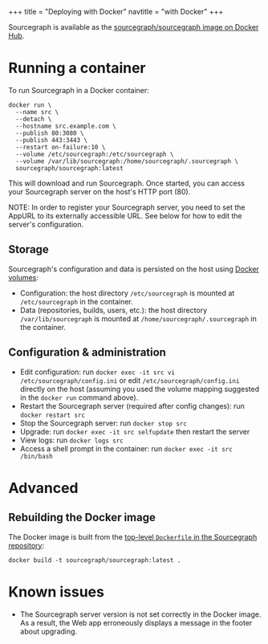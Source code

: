 +++
title = "Deploying with Docker"
navtitle = "with Docker"
+++

Sourcegraph is available as the
[sourcegraph/sourcegraph image on Docker Hub](https://hub.docker.com/r/sourcegraph/sourcegraph/).

# Running a container

To run Sourcegraph in a Docker container:

```
docker run \
  --name src \
  --detach \
  --hostname src.example.com \
  --publish 80:3080 \
  --publish 443:3443 \
  --restart on-failure:10 \
  --volume /etc/sourcegraph:/etc/sourcegraph \
  --volume /var/lib/sourcegraph:/home/sourcegraph/.sourcegraph \
  sourcegraph/sourcegraph:latest
```

This will download and run Sourcegraph. Once started, you can access
your Sourcegraph server on the host's HTTP port (80).

NOTE: In order to register your Sourcegraph server, you need to set
the AppURL to its externally accessible URL. See below for how to edit
the server's configuration.


## Storage

Sourcegraph's configuration and data is persisted on the host using
[Docker volumes](https://docs.docker.com/userguide/dockervolumes/):

* Configuration: the host directory `/etc/sourcegraph` is mounted at
  `/etc/sourcegraph` in the container.
* Data (repositories, builds, users, etc.): the host directory
  `/var/lib/sourcegraph` is mounted at
  `/home/sourcegraph/.sourcegraph` in the container.


## Configuration & administration

* Edit configuration: run `docker exec -it src vi
  /etc/sourcegraph/config.ini` or edit `/etc/sourcegraph/config.ini`
  directly on the host (assuming you used the volume mapping suggested
  in the `docker run` command above).
* Restart the Sourcegraph server (required after config changes): run
  `docker restart src`
* Stop the Sourcegraph server: run `docker stop src`
* Upgrade: run `docker exec -it src selfupdate` then restart the server
* View logs: run `docker logs src`
* Access a shell prompt in the container: run `docker exec -it src
  /bin/bash`


# Advanced

## Rebuilding the Docker image

The Docker image is built from the
[top-level `Dockerfile` in the Sourcegraph repository](https://src.sourcegraph.com/sourcegraph/.tree/Dockerfile):

```
docker build -t sourcegraph/sourcegraph:latest .
```


# Known issues

* The Sourcegraph server version is not set correctly in the Docker
  image. As a result, the Web app erroneously displays a message in
  the footer about upgrading.
